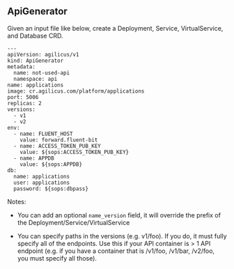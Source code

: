 ## ApiGenerator

Given an input file like below, create a Deployment, Service, VirtualService, and Database CRD.

```
---
apiVersion: agilicus/v1
kind: ApiGenerator
metadata:
  name: not-used-api
  namespace: api
name: applications
image: cr.agilicus.com/platform/applications
port: 5006
replicas: 2
versions: 
  - v1
  - v2
env:
  - name: FLUENT_HOST
    value: forward.fluent-bit
  - name: ACCESS_TOKEN_PUB_KEY
    value: ${sops:ACCESS_TOKEN_PUB_KEY}
  - name: APPDB
    value: ${sops:APPDB}
db:
  name: applications
  user: applications
  password: ${sops:dbpass}

```

Notes:

- You can add an optional `name_version` field, it will override the prefix
of the Deployment/Service/VirtualService

- You can specify paths in the versions (e.g. v1/foo). If you do, it must
fully specify all of the endpoints. Use this if your API container is > 1 API
endpoint (e.g. if you have a container that is /v1/foo, /v1/bar, /v2/foo, you
must specify all those).

